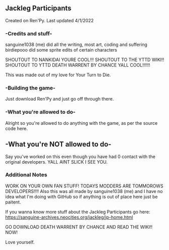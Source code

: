 ## Jackleg Participants
Created on Ren'Py. Last updated 4/1/2022

### -Credits and stuff-
sanguine1038 (me) did all the writing, most art, coding and suffering
birdiepooo did some sprite edits of certain characters

SHOUTOUT TO NANKIDAI YOURE COOL!!!
SHOUTOUT TO THE YTTD WIKI!!
SHOUTOUT TO YTTD DEATH WARRENT BY CHANCE YALL COOL!!!!!!

This was made out of my love for Your Turn to Die.

### -Building the game-
Just download Ren'Py and just go off through there.

### -What you're allowed to do-
Alright so you're allowed to do anything with the game, as per the source code here.

## -What you're NOT allowed to do-
Say you've worked on this even though you have had 0 contact with the original developers. YALL AINT SLICK I SEE YOU.

### Additional Notes
WORK ON YOUR OWN FAN STUFF! TODAYS MODDERS ARE TOMMOROWS DEVELOPERS!!!! Also this was all made by sanguine1038 (me) and I have no idea what I'm doing with GitHub so
if anything is out of place here just be paitent.

If you wanna know more stuff about the Jackleg Participants go here: https://sanguine-archives.neocities.org/jackleg/jp-home.html

GO DOWNLOAD DEATH WARRENT BY CHANCE AND READ THE WIKI!! NOW!

Love yourself.
